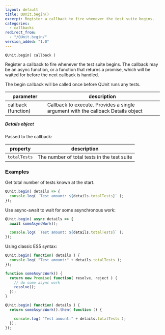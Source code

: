 ```yaml
---
layout: default
title: QUnit.begin()
excerpt: Register a callback to fire whenever the test suite begins.
categories:
  - callbacks
redirect_from:
  - "/QUnit.begin/"
version_added: "1.0"
---
```


`QUnit.begin( callback )`

Register a callback to fire whenever the test suite begins. The callback may be an async function, or a function that returns a promise, which will be waited for before the next callback is handled.

The begin callback will be called once before QUnit runs any tests.

| parameter | description |
|-----------|-------------|
| callback (function) | Callback to execute. Provides a single argument with the callback Details object |

##### Details object

Passed to the callback:

| property | description |
|-----------|-------------|
| `totalTests` | The number of total tests in the test suite |

### Examples

Get total number of tests known at the start.

```js
QUnit.begin( details => {
  console.log( `Test amount: ${details.totalTests}` );
});
```

Use async-await to wait for some asynchronous work:

```js
QUnit.begin( async details => {
  await someAsyncWork();

  console.log( `Test amount: ${details.totalTests}` );
});
```

Using classic ES5 syntax:

```js
QUnit.begin( function( details ) {
  console.log( "Test amount:" + details.totalTests );
});
```

```js
function someAsyncWork() {
  return new Promise( function( resolve, reject ) {
    // do some async work
    resolve();
  });
}

QUnit.begin( function( details ) {
  return someAsyncWork().then( function () {

    console.log( "Test amount:" + details.totalTests );
  });
});
```
